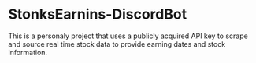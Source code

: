 # StonksEarnins-DiscordBot
This is a personaly project that uses a publicly acquired API key to scrape and source real time stock data to provide earning dates and stock information. 
